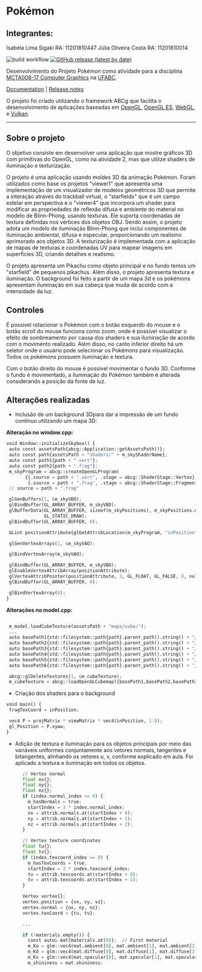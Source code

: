 # Pokémon
## Integrantes:
Isabela Lima Sigaki RA: 11201810447
Júlia Oliveira Costa RA: 11201810014


![build workflow](https://github.com/hbatagelo/abcg/actions/workflows/build.yml/badge.svg)
[![GitHub release (latest by date)](https://img.shields.io/github/v/release/hbatagelo/abcg)](https://github.com/hbatagelo/abcg/releases/latest)

Desenvolvimento do Projeto Pokémon como atividade para a disciplina [MCTA008-17 Computer Graphics](http://professor.ufabc.edu.br/~harlen.batagelo/cg/) na [UFABC](https://www.ufabc.edu.br/).

[Documentation](https://hbatagelo.github.io/abcg/abcg/doc/html/) | [Release notes](CHANGELOG.md)

O projeto foi criado utilizando o framework ABCg que facilita o desenvolvimento de aplicações baseadas em 
[OpenGL](https://www.opengl.org), [OpenGL ES](https://www.khronos.org), [WebGL](https://www.khronos.org/webgl/), e [Vulkan](https://www.vulkan.org). 

***

## Sobre o projeto

O objetivo consiste em desenvolver uma aplicação que mostre gráficos 3D com primitivas do OpenGL, como na atividade 2, mas que utilize shaders de iluminação e texturização.

O projeto é uma aplicação usando moldes 3D da animação Pokémon. Foram utilizados como base os projetos "viewer1" que apresenta uma implementação de um visualizador de modelos geométricos 3D que permite a interação através do trackball virtual, o "starfields" que é um campo estelar em perspectiva e o "viewer4" que incorpora um shader para modificar as propriedades de reflexão difusa e ambiente do material no modelo de Blinn-Phong, usando texturas. Ele suporta coordenadas de textura definidas nos vértices dos objetos OBJ. Sendo assim, o projeto adota um modelo de iluminação Blinn-Phong que inclui componentes de iluminação ambiental, difusa e especular, proporcionando um realismo aprimorado aos objetos 3D. A texturização é implementada com a aplicação de mapas de texturas e coordenadas UV para mapear imagens em superfícies 3D, criando detalhes e realismo.

O projeto apresenta um Pikachu como objeto principal e no fundo temos um "starfield" de pequenos pikachus. Além disso, o projeto apresenta textura e iluminação. O background foi feito a partir de um mapa 3d e os pokémons apresentam iluminação em sua cabeça que muda de acordo com a intensidade da luz.

## Controles

É possível rotacionar o Pokémon com o botão esquerdo do mouse e o botão scroll do mouse funciona como zoom, onde é possível visualizar o efeito de sombreamento por causa dos shaders e sua iluminação de acordo com o movimento realizado. Além disso, no canto inferior direito há um seletor onde o usuário pode selecionar os Pokémons para visualização. Todos os pokémons possuem iluminação e textura. 

Com o botão direito do mouse é possível movimentar o fundo 3D. Conforme o fundo é movimentado, a iluminação do Pokémon também é alterada considerando a posição da fonte de luz.

## Alterações realizadas

  - Inclusão de um background 3Dpara dar a impressão de um fundo contínuo utilizando um mapa 3D:

**Alteração no window.cpp:**

 ```python
void Window::initializeSkybox() {
  auto const assetsPath{abcg::Application::getAssetsPath()};
  auto const path{assetsPath + "shaders/" + m_skyShaderName};
  auto const path1{path + ".vert"};
  auto const path2{path + ".frag"};
  m_skyProgram = abcg::createOpenGLProgram(
        {{.source = path + ".vert", .stage = abcg::ShaderStage::Vertex},
         {.source = path + ".frag", .stage = abcg::ShaderStage::Fragment}});
  // source = path + ".frag"

  glGenBuffers(1, &m_skyVBO);
  glBindBuffer(GL_ARRAY_BUFFER, m_skyVBO);
  glBufferData(GL_ARRAY_BUFFER, sizeof(m_skyPositions), m_skyPositions.data(),
               GL_STATIC_DRAW);
  glBindBuffer(GL_ARRAY_BUFFER, 0);

  GLint positionAttribute{glGetAttribLocation(m_skyProgram, "inPosition")};

  glGenVertexArrays(1, &m_skyVAO);

  glBindVertexArray(m_skyVAO);

  glBindBuffer(GL_ARRAY_BUFFER, m_skyVBO);
  glEnableVertexAttribArray(positionAttribute);
  glVertexAttribPointer(positionAttribute, 3, GL_FLOAT, GL_FALSE, 0, nullptr);
  glBindBuffer(GL_ARRAY_BUFFER, 0);

  glBindVertexArray(0);
}

 ```
**Alterações no model.cpp:**

    
 ```python

  m_model.loadCubeTexture(assetsPath + "maps/cube/");
  ...
  auto basePath1{std::filesystem::path{path}.parent_path().string() + "/posx.jpg"};
  auto basePath2{std::filesystem::path{path}.parent_path().string() + "/negx.jpg"};
  auto basePath3{std::filesystem::path{path}.parent_path().string() + "/posy.jpg"};
  auto basePath4{std::filesystem::path{path}.parent_path().string() + "/negy.jpg"};
  auto basePath5{std::filesystem::path{path}.parent_path().string() + "/posz.jpg"};
  auto basePath6{std::filesystem::path{path}.parent_path().string() + "/negz.jpg"};

  abcg::glDeleteTextures(1, &m_cubeTexture);
  m_cubeTexture = abcg::loadOpenGLCubemap({basePath1,basePath2,basePath3,basePath4,basePath5,basePath6});
 ```

  - Criação dos shaders para o background
 ```python
void main() {
  fragTexCoord = inPosition;

  vec4 P = projMatrix * viewMatrix * vec4(inPosition, 1.0);
  gl_Position = P.xyww;
}
 ```

- Adição de textura e iluminação para os objetos principais por meio das variáveis uniformes conjuntamente aos vetores normais, tangentes e bitangentes, alinhando os vetores u, v, conforme explicado em aula. Foi aplicado a textura e iluminação em todos os objetos.

```python      
      // Vertex normal
      float nx{};
      float ny{};
      float nz{};
      if (index.normal_index >= 0) {
        m_hasNormals = true;
        startIndex = 3 * index.normal_index;
        nx = attrib.normals.at(startIndex + 0);
        ny = attrib.normals.at(startIndex + 1);
        nz = attrib.normals.at(startIndex + 2);
      }

      // Vertex texture coordinates
      float tu{};
      float tv{};
      if (index.texcoord_index >= 0) {
        m_hasTexCoords = true;
        startIndex = 2 * index.texcoord_index;
        tu = attrib.texcoords.at(startIndex + 0);
        tv = attrib.texcoords.at(startIndex + 1);
      }

      Vertex vertex{};
      vertex.position = {vx, vy, vz};
      vertex.normal = {nx, ny, nz};
      vertex.texCoord = {tu, tv};

      ...

      if (!materials.empty()) {
        const auto& mat{materials.at(0)};  // First material
        m_Ka = glm::vec4(mat.ambient[0], mat.ambient[1], mat.ambient[2], 1);
        m_Kd = glm::vec4(mat.diffuse[0], mat.diffuse[1], mat.diffuse[2], 1);
        m_Ks = glm::vec4(mat.specular[0], mat.specular[1], mat.specular[2], 1);
        m_shininess = mat.shininess;
 ```

